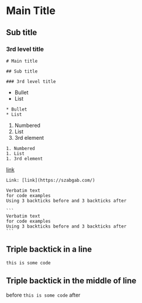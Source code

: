 # Main Title

## Sub title

### 3rd level title

```
# Main title

## Sub title

### 3rd level title
```

* Bullet
* List

```
* Bullet
* List
```

1. Numbered
1. List
1. 3rd element

```
1. Numbered
1. List
1. 3rd element
```

[link](https://szabgab.com/)

```
Link: [link](https://szabgab.com/)
```

```
Verbatim text
for code examples
Using 3 backticks before and 3 backticks after
```

    ```
    Verbatim text
    for code examples
    Using 3 backticks before and 3 backticks after
    ```

## Triple backtick in a line

```this is some code```

## Triple backtick in the middle of line

before ```this is some code``` after








